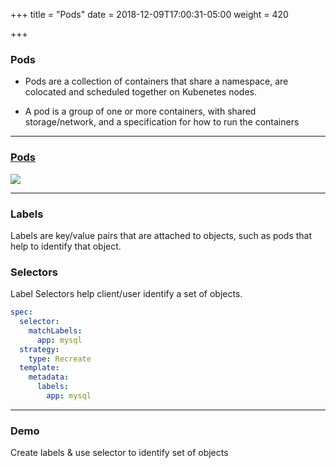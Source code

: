 +++
title = "Pods"
date = 2018-12-09T17:00:31-05:00
weight = 420

+++

### Pods 

* Pods are a collection of containers that share a namespace, are colocated and scheduled together on Kubenetes nodes.

* A pod is a group of one or more containers, with shared storage/network, and a specification for how to run the containers

----

### [Pods](https://kubernetes.io/docs/concepts/workloads/pods/pod/)

![](/louk8cnc-intro-k8s/images/pods.png)


---

### Labels

Labels are key/value pairs that are attached to objects, such as pods that help to identify that object.


### Selectors

Label Selectors help client/user identify a set of objects.

```yaml
spec:
  selector:
    matchLabels:
      app: mysql
  strategy:
    type: Recreate
  template:
    metadata:
      labels:
        app: mysql
```

---
   
### Demo 

Create labels & use selector to identify set of objects



